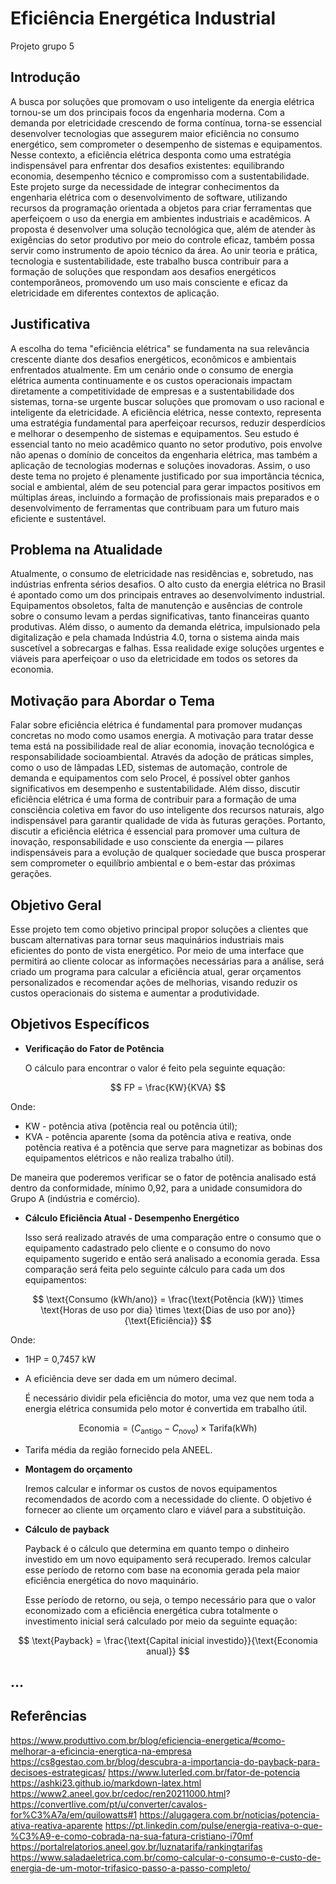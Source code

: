 # Eficiência Energética Industrial

Projeto grupo 5

## Introdução
A busca por soluções que promovam o uso inteligente da energia elétrica tornou-se um dos principais focos da engenharia moderna. Com a demanda por eletricidade crescendo de forma contínua, torna-se essencial desenvolver tecnologias que assegurem maior eficiência no consumo energético, sem comprometer o desempenho de sistemas e equipamentos. Nesse contexto, a eficiência elétrica desponta como uma estratégia indispensável para enfrentar dos desafios existentes: equilibrando economia, desempenho técnico e compromisso com a sustentabilidade.
Este projeto surge da necessidade de integrar conhecimentos da engenharia elétrica com o desenvolvimento de software, utilizando recursos da programação orientada a objetos para criar ferramentas que aperfeiçoem o uso da energia em ambientes industriais e acadêmicos. A proposta é desenvolver uma solução tecnológica que, além de atender às exigências do setor produtivo por meio do controle eficaz, também possa servir como instrumento de apoio técnico da área.
Ao unir teoria e prática, tecnologia e sustentabilidade, este trabalho busca contribuir para a formação de soluções que respondam aos desafios energéticos contemporâneos, promovendo um uso mais consciente e eficaz da eletricidade em diferentes contextos de aplicação.

## Justificativa
A escolha do tema "eficiência elétrica" se fundamenta na sua relevância crescente diante dos desafios energéticos, econômicos e ambientais enfrentados atualmente. Em um cenário onde o consumo de energia elétrica aumenta continuamente e os custos operacionais impactam diretamente a competitividade de empresas e a sustentabilidade dos sistemas, torna-se urgente buscar soluções que promovam o uso racional e inteligente da eletricidade.
A eficiência elétrica, nesse contexto, representa uma estratégia fundamental para aperfeiçoar recursos, reduzir desperdícios e melhorar o desempenho de sistemas e equipamentos. Seu estudo é essencial tanto no meio acadêmico quanto no setor produtivo, pois envolve não apenas o domínio de conceitos da engenharia elétrica, mas também a aplicação de tecnologias modernas e soluções inovadoras.
Assim, o uso deste tema no projeto é plenamente justificado por sua importância técnica, social e ambiental, além de seu potencial para gerar impactos positivos em múltiplas áreas, incluindo a formação de profissionais mais preparados e o desenvolvimento de ferramentas que contribuam para um futuro mais eficiente e sustentável.

## Problema na Atualidade
Atualmente, o consumo de eletricidade nas residências e, sobretudo, nas indústrias enfrenta sérios desafios. O alto custo da energia elétrica no Brasil é apontado como um dos principais entraves ao desenvolvimento industrial. Equipamentos obsoletos, falta de manutenção e ausências de controle sobre o consumo levam a perdas significativas, tanto financeiras quanto produtivas. Além disso, o aumento da demanda elétrica, impulsionado pela digitalização e pela chamada Indústria 4.0, torna o sistema ainda mais suscetível a sobrecargas e falhas. Essa realidade exige soluções urgentes e viáveis para aperfeiçoar o uso da eletricidade em todos os setores da economia.

## Motivação para Abordar o Tema
Falar sobre eficiência elétrica é fundamental para promover mudanças concretas no modo como usamos energia. A motivação para tratar desse tema está na possibilidade real de aliar economia, inovação tecnológica e responsabilidade socioambiental. Através da adoção de práticas simples, como o uso de lâmpadas LED, sistemas de automação, controle de demanda e equipamentos com selo Procel, é possível obter ganhos significativos em desempenho e sustentabilidade. Além disso, discutir eficiência elétrica é uma forma de contribuir para a formação de uma consciência coletiva em favor do uso inteligente dos recursos naturais, algo indispensável para garantir qualidade de vida às futuras gerações.
Portanto, discutir a eficiência elétrica é essencial para promover uma cultura de inovação, responsabilidade e uso consciente da energia — pilares indispensáveis para a evolução de qualquer sociedade que busca prosperar sem comprometer o equilíbrio ambiental e o bem-estar das próximas gerações.

## 






## Objetivo Geral

   Esse projeto tem como objetivo principal propor soluções a clientes que buscam alternativas para tornar seus maquinários industriais mais 
eficientes do ponto de vista energético. Por meio de uma interface que permitirá ao cliente colocar as informações necessárias para a análise,
será criado um programa para calcular a eficiência atual, gerar orçamentos personalizados e recomendar ações de melhorias, visando reduzir os
custos operacionais do sistema e aumentar a produtividade.


## Objetivos Específicos


* **Verificação do Fator de Potência**

  O cálculo para encontrar o valor é feito pela seguinte equação:

$$ FP = \frac{KW}{KVA} $$


Onde:
  * KW - potência ativa (potência real ou potência útil);
  * KVA - potência aparente (soma da potência ativa e reativa, onde potência reativa é a potência que serve para magnetizar as bobinas dos equipamentos elétricos e não realiza trabalho útil).
 
  De maneira que poderemos verificar se o fator de potência analisado está dentro da conformidade, mínimo 0,92, para  a unidade 
consumidora do Grupo A (indústria e comércio).




* **Cálculo Eficiência Atual - Desempenho Energético**

  Isso será realizado através de uma comparação entre o consumo que o equipamento cadastrado pelo cliente e o consumo do novo 
equipamento sugerido e então será analisado a economia gerada. Essa comparação será feita pelo seguinte cálculo para cada um dos equipamentos:

$$ \text{Consumo (kWh/ano)} = \frac{\text{Potência (kW)} \times \text{Horas de uso por dia} \times \text{Dias de uso por ano}}{\text{Eficiência}} $$


Onde: 
* 1HP = 0,7457 kW

* A eficiência deve ser dada em um número decimal. 

  É necessário dividir pela eficiência do motor, uma vez que nem toda a energia elétrica consumida pelo motor é convertida em trabalho útil.

$$ \text{Economia} = (C_{\text{antigo}} - C_{\text{novo}}) \times \text{Tarifa(kWh)} $$

* Tarifa média da região fornecido pela ANEEL.

* **Montagem do orçamento**


  Iremos calcular e informar os custos de novos equipamentos recomendados de acordo com a necessidade do cliente. O objetivo é fornecer
ao cliente um orçamento claro e viável para a substituição.


* **Cálculo de payback**

  Payback é o cálculo que determina em quanto tempo o dinheiro investido em um novo equipamento será recuperado. Iremos calcular esse período 
de retorno com base na economia gerada pela maior eficiência energética do novo maquinário.


  Esse período de retorno, ou seja, o tempo necessário para que o valor economizado com a eficiência energética cubra totalmente o investimento
inicial será calculado por meio da seguinte equação:

$$ \text{Payback} = \frac{\text{Capital inicial investido}}{\text{Economia anual}} $$

## ...

## Referências 


https://www.produttivo.com.br/blog/eficiencia-energetica/#como-melhorar-a-eficincia-energtica-na-empresa
https://cs8gestao.com.br/blog/descubra-a-importancia-do-payback-para-decisoes-estrategicas/
https://www.luterled.com.br/fator-de-potencia
https://ashki23.github.io/markdown-latex.html
https://www2.aneel.gov.br/cedoc/ren20211000.html?
https://convertlive.com/pt/u/converter/cavalos-for%C3%A7a/em/quilowatts#1
https://alugagera.com.br/noticias/potencia-ativa-reativa-aparente
https://pt.linkedin.com/pulse/energia-reativa-o-que-%C3%A9-e-como-cobrada-na-sua-fatura-cristiano-i70mf
https://portalrelatorios.aneel.gov.br/luznatarifa/rankingtarifas
https://www.saladaeletrica.com.br/como-calcular-o-consumo-e-custo-de-energia-de-um-motor-trifasico-passo-a-passo-completo/ 
